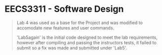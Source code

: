 # EECS3311 - Software Design
>Lab 4 was used as a base for the Project and was modified to accomodate new features and user commands.
>
>'Lab5again' is the initial code designed to meet the lab requirements, however after compiling and passing the instructors tests, it failed to submit so a fix was made and submitted under 'Lab5'.
